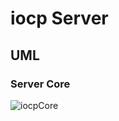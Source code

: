 # iocp Server

## UML
### Server Core
![iocpCore](https://user-images.githubusercontent.com/95978503/174861401-c1429b85-d36b-4dbf-b4a9-3407e7e50cb9.jpg)
